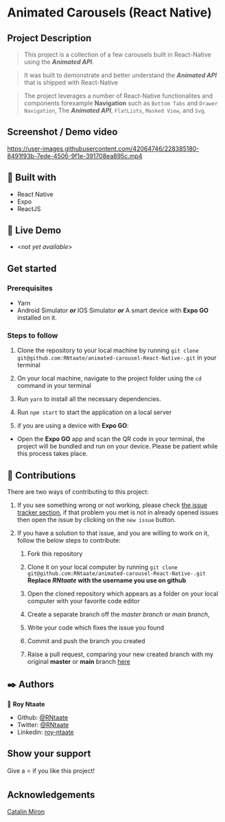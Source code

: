 # Animated Carousels (React Native)

## Project Description
> This project is a collection of a few carousels built in React-Native using the __*Animated API*__.

> It was built to demonstrate and better understand the __*Animated API*__ that is shipped with React-Native

> The project leverages a number of React-Native functionalites and components forexample __Navigation__ such as `Bottom Tabs` and `Drawer Navigation`, The __*Animated API*__, `FlatLists`, `Masked View`, and `Svg`.

## Screenshot / Demo video

https://user-images.githubusercontent.com/42064746/228385180-8491f93b-7ede-4506-9f1e-391708ea895c.mp4

##  🔧 Built with

- React Native
- Expo
- ReactJS

## 🔴 Live Demo
 - <*not yet available*>

## Get started

### Prerequisites

- Yarn
- Android Simulator *__or__* IOS Simulator *__or__* A smart device with __Expo GO__ installed on it.

### Steps to follow

1. Clone the repository to your local machine by running `git clone git@github.com:RNtaate/animated-carousel-React-Native-.git` in your terminal

1. On your local machine, navigate to the project folder using the `cd` command in your terminal

1. Run `yarn` to install all the necessary dependencies.

1. Run `npm start` to start the application on a local server

1. if you are using a device with __Expo GO__:
  - Open the __Expo GO__ app and scan the  QR code in your terminal, the project will be bundled and run on your device. Please be patient while this process takes place.

## 🤝 Contributions
  There are two ways of contributing to this project:

1. If you see something wrong or not working, please check [the issue tracker section](https://github.com/RNtaate/animated-carousel-React-Native-/issues), if that problem you met is not in already opened issues then open the issue by clicking on the `new issue` button.

2. If you have a solution to that issue, and you are willing to work on it, follow the below steps to contribute:
    1.  Fork this repository

    1.  Clone it on your local computer by running `git clone git@github.com:RNtaate/animated-carousel-React-Native-.git` __Replace *RNtaate* with the username you use on github__
    1.  Open the cloned repository which appears as a folder on your local computer with your favorite code editor
    1.  Create a separate branch off the *master branch* or *main branch*,
    1.  Write your code which fixes the issue you found
    1.  Commit and push the branch you created
    1.  Raise a pull request, comparing your new created branch with my original __master__ or __main__ branch [here](https://github.com/RNtaate/animated-carousel-React-Native-)

## ✒️  Authors

👤 **Roy Ntaate**

- Github: [@RNtaate](https://github.com/RNtaate)
- Twitter: [@RNtaate](https://twitter.com/RNtaate)
- Linkedin: [roy-ntaate](https://linkedin.com/in/roy-ntaate)

## Show your support

Give a ⭐️ if you like this project!

## Acknowledgements
[Catalin Miron](https://www.youtube.com/@CatalinMironDev)
